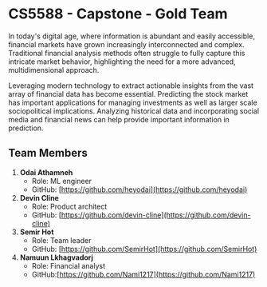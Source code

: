 # CS5588 - Capstone - Gold Team

In today's digital age, where information is abundant and easily accessible, financial markets have grown increasingly interconnected and complex. Traditional financial analysis methods often struggle to fully capture this intricate market behavior, highlighting the need for a more advanced, multidimensional approach. 

Leveraging modern technology to extract actionable insights from the vast array of financial data has become essential. Predicting the stock market has important applications for managing investments as well as larger scale sociopolitical implications. Analyzing historical data and incorporating social media and financial news can help provide important information in prediction.

## Team Members
     
1. **Odai Athamneh**
    - Role: ML engineer
    - GitHub: [https://github.com/heyodai](https://github.com/heyodai) 
2. **Devin Cline**
    - Role: Product architect
    - GitHub: [https://github.com/devin-cline](https://github.com/devin-cline) 
3. **Semir Hot**
    - Role: Team leader
    - GitHub: [https://github.com/SemirHot](https://github.com/SemirHot) 
4. **Namuun Lkhagvadorj**
    - Role: Financial analyst
    - GitHub:[https://github.com/Nami1217](https://github.com/Nami1217)
    